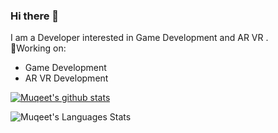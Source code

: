 ### Hi there 👋
I am a Developer interested in Game Development and AR VR .\
🔭Working on:
+ Game Development
+ AR VR Development 
<!--
**KillerCroc9/KillerCroc9** is a ✨ _special_ ✨ repository because its `README.md` (this file) appears on your GitHub profile.

Here are some ideas to get you started:

- 🔭 I’m currently working on ...
- 🌱 I’m currently learning ...
- 👯 I’m looking to collaborate on ...
- 🤔 I’m looking for help with ...
- 💬 Ask me about ...
- 📫 How to reach me: ...
- 😄 Pronouns: ...
- ⚡ Fun fact: ...
-->

[![Muqeet's github stats](https://github-readme-stats.vercel.app/api?username=KillerCroc9&theme=radical&show_icons=true)](https://github.com/KillerCroc9/github-readme-stats)

![Muqeet's Languages Stats](https://github-readme-stats.vercel.app/api/top-langs/?username=KillerCroc9&hide=cs,html&theme=radical&layout=compact)
